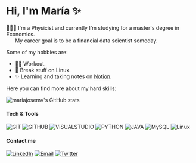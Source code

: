 <h1 align="left">Hi, I'm María ✨ </h3>

👩🏻‍🎓 I'm a Physicist and currently I'm studying for a master's degree in Economics. \
&nbsp; &nbsp; &nbsp; My career goal is to be a financial data scientist someday. 

Some of my hobbies are:
 - 💪🏻 Workout.
 - 🐧 Break stuff on Linux.
 - ✨ Learning and taking notes on [Notion](https://mariajosemv.notion.site/Notes-repository-99874f5cbece4ebaaa62735389f151b4).  

Here you can find more about my hard skills: 

![mariajosemv's GitHub stats](https://github-readme-stats.vercel.app/api?username=mariajosemv&unhide=contribs,prs&theme=buefy&show_icons=true) 

 
 
<div align="left">
<h4 align="left"> Tech & Tools</h4>
 
 
![GIT](http://img.shields.io/badge/-Git-c27ba0?style=flat&logo=git&logoColor=white)
![GITHUB](http://img.shields.io/badge/-Github-c27ba0?style=flat&logo=github&logoColor=white)
![VISUALSTUDIO](http://img.shields.io/badge/-VS%20Code-c27ba0?style=flat&logo=visual%20studio%20code&logoColor=white)
![PYTHON](http://img.shields.io/badge/-Python-c27ba0?style=flat&logo=python&logoColor=white)
![JAVA](https://img.shields.io/badge/-Java-c27ba0?style=flat&logo=java&logoColor=white)
![MySQL](http://img.shields.io/badge/-MySQL-c27ba0?style=flat&logo=mysql&logoColor=white)
![Linux](http://img.shields.io/badge/-Linux-c27ba0?style=flat&logo=linux&logoColor=white)


<h4 align="left"> Contact me </h4>

<a href="https://www.linkedin.com/in/mariajosemv/" target="_blank"><img alt="LinkedIn" src="https://img.shields.io/badge/-Linkedin-8787ff?logo=linkedin&logoColor=white"></a>    <a href="mailto:mariajosemvv@gmail.com" target="_blank"><img alt="Email" src="https://img.shields.io/badge/-Email-8787ff?logo=gmail&logoColor=white"></a>   <a href="https://www.twitter.com/mariajosemvv" target="_blank"><img alt="Twitter" src="https://img.shields.io/badge/-Twitter-8787ff?logo=twitter&logoColor=white"></a>
